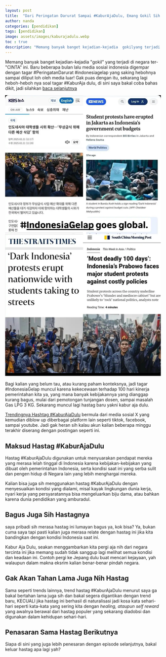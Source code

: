 ```yaml
---
layout: post
title:  "Dari Peringatan Darurat Sampai #KaburAjaDulu, Emang Gokil Sih!"
author: nanda
categories: [pendidikan]
tags: [pendidikan]
image: assets/images/kaburajadulu.webp
toc : true
description: "Memang banyak banget kejadian-kejadia  gokilyang terjadi di negara ter-CINTA ini. Baru beberapa bulan lalu media sosial indonesia digempar dengan tagar #PeringatanDarurat #indonesiagelap yang saking hebohnya sampai diliput loh oleh media luar! Gak puas dengan itu, sekarang lagi heboh-heboh nya soal tagar #KaburAja dulu"
---
```


Memang banyak banget kejadian-kejadia "gokil" yang terjadi di negara ter-"CINTA" ini. Baru beberapa bulan lalu media sosial indonesia digempar dengan tagar #PeringatanDarurat #indonesiagelap yang saking hebohnya sampai diliput loh oleh media luar! Gak puas dengan itu, sekarang lagi heboh-heboh nya soal tagar #KaburAja dulu, di sini saya bakal coba bahas dikit, jadi silahkan [baca selanjutnya](http://www.houstontimespost.com/)

![indonesia gelap diliput media luar](/assets/images/indonesiagelap.webp)

Bagi kalian yang belum tau, atau kurang paham konteksnya, jadi tagar #IndonesiaGelap muncul karena kekecewaan terhadap 100 hari kinerja pemerintahan kita ya, yang mana banyak kebijakannya yang dianggap kurang bagus, mulai dari pemotongan tunjangan dosen, sampai masalah Gas LPG 3 KG. Sekarang muncul lagi hastag baru yakni kabur aja dulu.

[Trendingnya Hashtag #KaburAjaDulu](http://www.houstontimespost.com/informasi/fakta-dibalik-trendingnya-hashtag-kaburajadulu-di-indonesia/) bermula dari media sosial X yang kemudian diblow up diberbagai platform lain seperti tiktok, facebook, sampai youtube. Jadi gak heran sih kalau akun kalian beberapa minggu terakhir diserang dengan postingan seperti ini.

## Maksud Hastag #KaburAjaDulu
Hastag #KaburAjaDulu digunakan untuk menyuarakan pendapat mereka yang merasa lelah tinggal di Indonesia karena kebijakan-kebijakan yang dibuat oleh pemerintahan Indonesia, serta kondisi saat ini yang serba sulit dan pengen hidup di Negara lain yang lebih menghargai mereka.

Kalian bisa juga sih menggunakan hastag #KaburAjaDulu dengan menyesuaikan kondisi yang dialami, misal kayak lingkungan dunia kerja, nyari kerja yang persyaratannya bisa mengeluarkan biju dama, atau bahkan karena dunia pendidikan yang amburadul.

## Bagus Juga Sih Hastagnya
saya pribadi sih merasa hastag ini lumayan bagus ya, kok bisa? Ya, bukan cuma saya tapi pasti kalian juga merasa relate dengan hastag ini jika kita bandingkan dengan kondisi Indonesia saat ini.

Kabur Aja Dulu, seakan menggambarkan kita pergi aja nih dari negara tercinta ini jika memang sudah tidak sanggup lagi melihat semua kondisi dan keadaan ini. Contoh pergi ke Jepang dulu buat mencari kejayaan, yah walaupun dalam makna eksrim kalian benar-benar pindah negara.

## Gak Akan Tahan Lama Juga Nih Hastag
Sama seperti trends lainnya, trend hastag #KaburAjaDulu menurut saya ga bakal bertahan lama juga sih dan bakal segera digantikan dengan trend baru, KECUALI jika hastag ini berhasil di naturalisasi jadi kosa kata sehari-hari seperti kata-kata yang sering kita dengan *healing, ataupun self reward* yang awalnya berawal dari hastag populer yang sekarang diadobsi dan digunakan dalam kehidupan sehari-hari.

## Penasaran Sama Hastag Berikutnya
Siapa di sini yang juga lebih penesaran dengan episode selanjutnya, bakal keluar hastag apa lagi yah? 
